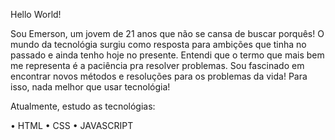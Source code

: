 Hello World!

Sou Emerson, um jovem de 21 anos que não se cansa de buscar porquês! 
O mundo da tecnológia surgiu como resposta para ambições que tinha no passado e ainda tenho hoje no presente.
Entendi que o termo que mais bem me representa é a paciência pra  resolver problemas. Sou fascinado em 
encontrar novos métodos e resoluções para os problemas da vida! Para isso, nada melhor que usar tecnológia!

Atualmente, estudo as tecnológias:

 • HTML
 • CSS
 • JAVASCRIPT
